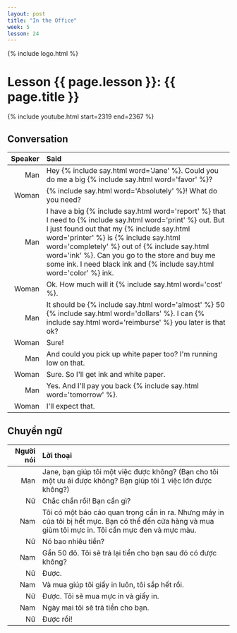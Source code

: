 ```yaml
---
layout: post
title: "In the Office"
week: 5
lesson: 24
---
```


{% include logo.html %}

# Lesson {{ page.lesson }}: {{ page.title }}

{% include youtube.html start=2319 end=2367 %}

## Conversation

Speaker | Said
---: | :---
Man | Hey {% include say.html word='Jane' %}. Could you do me a big {% include say.html word='favor' %}?
Woman | {% include say.html word='Absolutely' %}! What do you need?
Man | I have a big {% include say.html word='report' %} that I need to {% include say.html word='print' %} out. But I just found out that my {% include say.html word='printer' %} is {% include say.html word='completely' %} out of {% include say.html word='ink' %}. Can you go to the store and buy me some ink. I need black ink and {% include say.html word='color' %} ink.
Woman | Ok. How much will it {% include say.html word='cost' %}.
Man | It should be {% include say.html word='almost' %} 50 {% include say.html word='dollars' %}. I can {% include say.html word='reimburse' %} you later is that ok?
Woman | Sure!
Man | And could you pick up white paper too? I'm running low on that.
Woman | Sure. So I'll get ink and white paper.
Man | Yes. And I'll pay you back {% include say.html word='tomorrow' %}.
Woman | I'll expect that.

## Chuyển ngữ

Người nói | Lời thoại
---: | :---
Man | Jane, bạn giúp tôi một việc được không? (Bạn cho tôi một ưu ái được không? Bạn giúp tôi 1 việc lớn được không?)
Nữ | Chắc chắn rồi! Bạn cần gì?
Nam | Tôi có một báo cáo quan trọng cần in ra. Nhưng máy in của tôi bị hết mực. Bạn có thể đến cửa hàng và mua giùm tôi mực in. Tôi cần mực đen và mực màu.
Nữ | Nó bao nhiêu tiền?
Nam | Gần 50 đô. Tôi sẽ trả lại tiền cho bạn sau đó có được không?
Nữ | Được.
Nam | Và mua giúp tôi giấy in luôn, tôi sắp hết rồi.
Nữ | Được. Tôi sẽ mua mực in và giấy in.
Nam | Ngày mai tôi sẽ trả tiền cho bạn.
Nữ | Được rồi!
